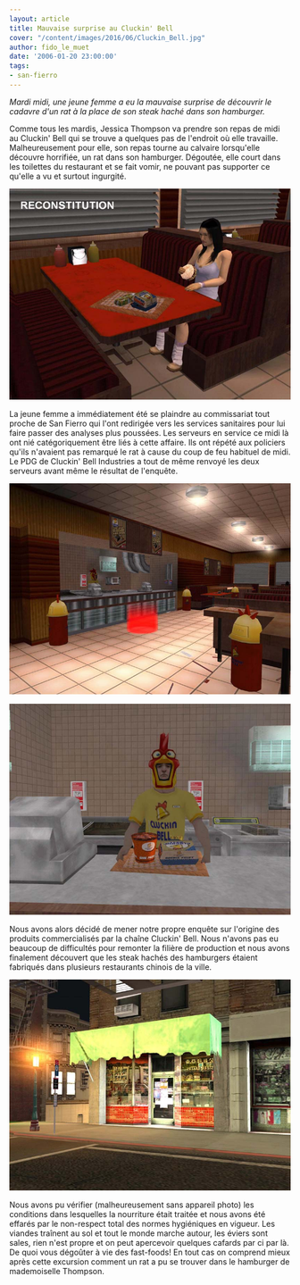 ```yaml
---
layout: article
title: Mauvaise surprise au Cluckin' Bell
cover: "/content/images/2016/06/Cluckin_Bell.jpg"
author: fido_le_muet
date: '2006-01-20 23:00:00'
tags:
- san-fierro
---
```


_Mardi midi, une jeune femme a eu la mauvaise surprise de découvrir le cadavre d'un rat à la place de son steak haché dans son hamburger._

Comme tous les mardis, Jessica Thompson va prendre son repas de midi au Cluckin' Bell qui se trouve a quelques pas de l'endroit où elle travaille. Malheureusement pour elle, son repas tourne au calvaire lorsqu'elle découvre horrifiée, un rat dans son hamburger. Dégoutée, elle court dans les toilettes du restaurant et se fait vomir, ne pouvant pas supporter ce qu'elle a vu et surtout ingurgité.

![](  /content/images/2005/01/Repas.jpg)

La jeune femme a immédiatement été se plaindre au commissariat tout proche de San Fierro qui l'ont redirigée vers les services sanitaires pour lui faire passer des analyses plus poussées. Les serveurs en service ce midi là ont nié catégoriquement être liés à cette affaire. Ils ont répété aux policiers qu'ils n'avaient pas remarqué le rat à cause du coup de feu habituel de midi. Le PDG de Cluckin' Bell Industries a tout de même renvoyé les deux serveurs avant même le résultat de l'enquête.

![](  /content/images/2005/01/Cluckin_Bell_Interior.jpg)

![](  /content/images/2005/01/Employ_.jpg)

Nous avons alors décidé de mener notre propre enquête sur l'origine des produits commercialisés par la chaîne Cluckin' Bell. Nous n'avons pas eu beaucoup de difficultés pour remonter la filière de production et nous avons finalement découvert que les steak hachés des hamburgers étaient fabriqués dans plusieurs restaurants chinois de la ville.

![](  /content/images/2005/01/Resto_Chinois.jpg)

Nous avons pu vérifier (malheureusement sans appareil photo) les conditions dans lesquelles la nourriture était traitée et nous avons été effarés par le non-respect total des normes hygiéniques en vigueur. Les viandes traînent au sol et tout le monde marche autour, les éviers sont sales, rien n'est propre et on peut apercevoir quelques cafards par ci par là. De quoi vous dégoûter à vie des fast-foods! En tout cas on comprend mieux après cette excursion comment un rat a pu se trouver dans le hamburger de mademoiselle Thompson.

<!--kg-card-end: markdown-->
